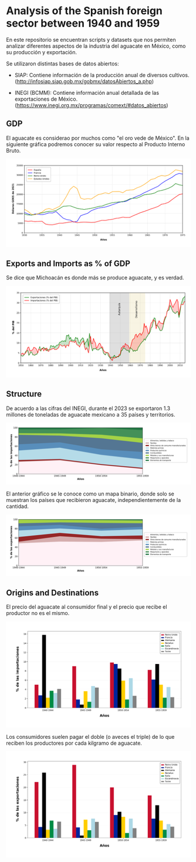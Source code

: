 # Analysis of the Spanish foreign sector between 1940 and 1959

En este repositorio se encuentran scripts y datasets que nos permiten analizar diferentes aspectos de la industria del aguacate en México, como su producción y exportación.

Se utilizaron distintas bases de datos abiertos:

* SIAP: Contiene información de la producción anual de diversos cultivos. (http://infosiap.siap.gob.mx/gobmx/datosAbiertos_a.php)

* INEGI (BCMM): Contiene información anual detallada de las exportaciones de México. (https://www.inegi.org.mx/programas/comext/#datos_abiertos)


## GDP

El aguacate es considerao por muchos como "el oro vede de México". En la siguiente gráfica podremos conocer su valor respecto al Producto Interno Bruto.

![PIB](Visuals/GDP_Spain_UnitedStates_GreatBritain_France.png)


## Exports and Imports as % of GDP

Se dice que Michoacán es donde más se produce aguacate, y es verdad.

![%PIB](Visuals/Exports_Imports_GDP.png)


## Structure

De acuerdo a las cifras del INEGI, durante el 2023 se exportaron 1.3 millones de toneladas de aguacate mexicano a 35 países y territorios.

![Imports Structure](Visuals/Imports_Structure.png)

El anterior gráfico se le conoce como un mapa binario, donde solo se muestran los países que recibieron aguacate, independientemente de la cantidad.

![Exports Structure](Visuals/Exports_Structure.png)


## Origins and Destinations

El precio del aguacate al consumidor final y el precio que recibe el productor no es el mismo.

![Main Origins](Visuals/Main_Origins_Spanish_Imports.png)

Los consumidores suelen pagar el doble (o aveces el triple) de lo que reciben los productores por cada kilgramo de aguacate.

![Main Destinations](Visuals/Main_Destinations_Spanish_Exports.png)
